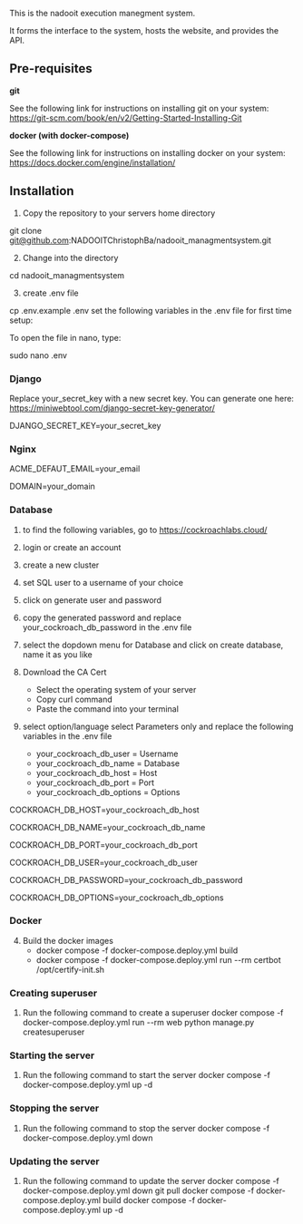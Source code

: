 This is the nadooit execution manegment system.

It forms the interface to the system, hosts the website, and provides the API.

## Pre-requisites
**git**

See the following link for instructions on installing git on your system: https://git-scm.com/book/en/v2/Getting-Started-Installing-Git

**docker (with docker-compose)**

See the following link for instructions on installing docker on your system: https://docs.docker.com/engine/installation/


## Installation
1. Copy the repository to your servers home directory

git clone git@github.com:NADOOITChristophBa/nadooit_managmentsystem.git

2. Change into the directory

cd nadooit_managmentsystem

3. create .env file

cp .env.example .env
set the following variables in the .env file for first time setup:

To open the file in nano, type:

sudo nano .env

### Django
Replace your_secret_key with a new secret key. You can generate one here: https://miniwebtool.com/django-secret-key-generator/

DJANGO_SECRET_KEY=your_secret_key

### Nginx

ACME_DEFAUT_EMAIL=your_email

DOMAIN=your_domain

### Database

1. to find the following variables, go to https://cockroachlabs.cloud/
2. login or create an account
3. create a new cluster
4. set SQL user  to a username of your choice
5. click on generate user and password
6. copy the generated password and replace your_cockroach_db_password in the .env file
7. select the dopdown menu for Database and click on create database, name it as you like
8. Download the CA Cert
    - Select the operating system of your server
    - Copy curl command
    - Paste the command into your terminal

9. select option/language select Parameters only and replace the following variables in the .env file
    - your_cockroach_db_user = Username
    - your_cockroach_db_name = Database
    - your_cockroach_db_host = Host
    - your_cockroach_db_port = Port
    - your_cockroach_db_options = Options

COCKROACH_DB_HOST=your_cockroach_db_host

COCKROACH_DB_NAME=your_cockroach_db_name

COCKROACH_DB_PORT=your_cockroach_db_port

COCKROACH_DB_USER=your_cockroach_db_user

COCKROACH_DB_PASSWORD=your_cockroach_db_password

COCKROACH_DB_OPTIONS=your_cockroach_db_options

### Docker
4. Build the docker images
    - docker compose -f docker-compose.deploy.yml build
    - docker compose -f docker-compose.deploy.yml run --rm certbot /opt/certify-init.sh


### Creating superuser
1. Run the following command to create a superuser
docker compose -f docker-compose.deploy.yml run --rm web python manage.py createsuperuser

### Starting the server
1. Run the following command to start the server
docker compose -f docker-compose.deploy.yml up -d

### Stopping the server
1. Run the following command to stop the server
docker compose -f docker-compose.deploy.yml down

### Updating the server
1. Run the following command to update the server
docker compose -f docker-compose.deploy.yml down
git pull
docker compose -f docker-compose.deploy.yml build
docker compose -f docker-compose.deploy.yml up -d
